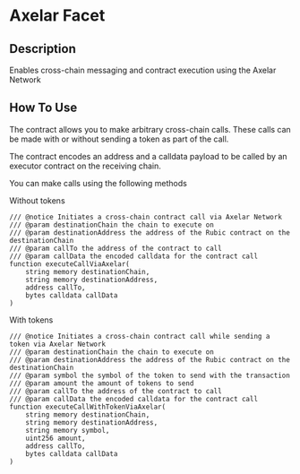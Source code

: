# Axelar Facet

## Description

Enables cross-chain messaging and contract execution using the Axelar Network

## How To Use

The contract allows you to make arbitrary cross-chain calls. These calls can be made with or without sending a token as part of the call.

The contract encodes an address and a calldata payload to be called by an executor contract on the receiving chain.

You can make calls using the following methods

Without tokens

```solidity
/// @notice Initiates a cross-chain contract call via Axelar Network
/// @param destinationChain the chain to execute on
/// @param destinationAddress the address of the Rubic contract on the destinationChain
/// @param callTo the address of the contract to call
/// @param callData the encoded calldata for the contract call
function executeCallViaAxelar(
    string memory destinationChain,
    string memory destinationAddress,
    address callTo,
    bytes calldata callData
)
```

With tokens

```solidity
/// @notice Initiates a cross-chain contract call while sending a token via Axelar Network
/// @param destinationChain the chain to execute on
/// @param destinationAddress the address of the Rubic contract on the destinationChain
/// @param symbol the symbol of the token to send with the transaction
/// @param amount the amount of tokens to send
/// @param callTo the address of the contract to call
/// @param callData the encoded calldata for the contract call
function executeCallWithTokenViaAxelar(
    string memory destinationChain,
    string memory destinationAddress,
    string memory symbol,
    uint256 amount,
    address callTo,
    bytes calldata callData
)
```
